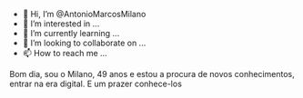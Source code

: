 - 👋 Hi, I’m @AntonioMarcosMilano
- 👀 I’m interested in ...
- 🌱 I’m currently learning ...
- 💞️ I’m looking to collaborate on ...
- 📫 How to reach me ...

<!---
AntonioMarcosMilano/AntonioMarcosMilano is a ✨ special ✨ repository because its `README.md` (this file) appears on your GitHub profile.
You can click the Preview link to take a look at your changes.
--->
Bom dia, sou o Milano, 49 anos e estou a procura de novos conhecimentos, entrar na era digital.
E um prazer conhece-los
